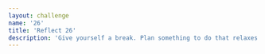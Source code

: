 ```yaml
---
layout: challenge
name: '26'
title: 'Reflect 26'
description: 'Give yourself a break. Plan something to do that relaxes you and put aside some time today to do it. (what was it)'
---
```

